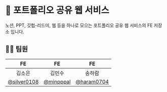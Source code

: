 # 📃 포트폴리오 공유 웹 서비스

노션, PPT, 깃헙-리드미, 웹 등을 하나로 모으는 포트폴리오 공유 웹 서비스의 FE 저장소 입니다.

## 🤝🏻 팀원

|                      FE                      |                    FE                    |                     FE                     |
| :------------------------------------------: | :--------------------------------------: | :----------------------------------------: |
|                    김소은                    |                  김민수                  |                   송하람                   |
| [@silver0108](https://github.com/silver0108) | [@minpppal](https://github.com/minpppal) | [@haram0704](https://github.com/haram0704) |
